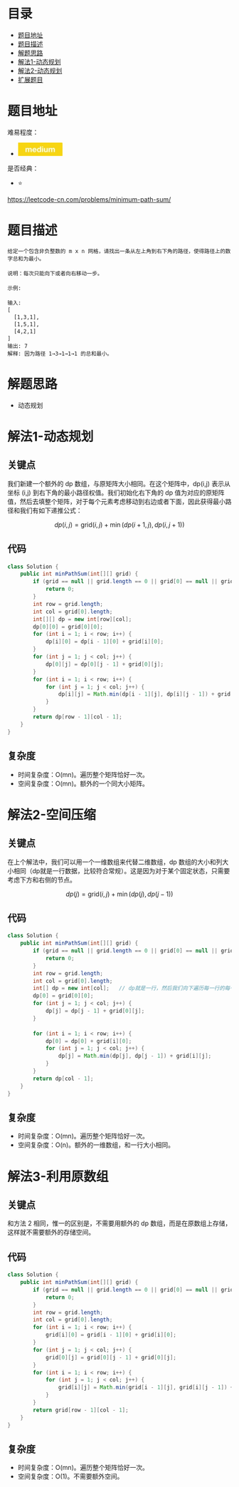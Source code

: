 # 目录
* [题目地址](#题目地址)
* [题目描述](#题目描述)
* [解题思路](#解题思路)
* [解法1-动态规划](#解法1-动态规划)
* [解法2-动态规划](#解法2-动态规划)
* [扩展题目](#扩展题目)



# 题目地址
难易程度：
- ![medium.jpg](../.images/medium.jpg)

是否经典：
- ⭐️

https://leetcode-cn.com/problems/minimum-path-sum/

# 题目描述
```
给定一个包含非负整数的 m x n 网格，请找出一条从左上角到右下角的路径，使得路径上的数字总和为最小。

说明：每次只能向下或者向右移动一步。

示例:

输入:
[
  [1,3,1],
  [1,5,1],
  [4,2,1]
]
输出: 7
解释: 因为路径 1→3→1→1→1 的总和最小。
```


# 解题思路
- 动态规划

# 解法1-动态规划
## 关键点
我们新建一个额外的 dp 数组，与原矩阵大小相同。在这个矩阵中，dp(i,j) 表示从坐标 (i,j) 到右下角的最小路径权值。我们初始化右下角的 dp 值为对应的原矩阵值，然后去填整个矩阵，对于每个元素考虑移动到右边或者下面，因此获得最小路径和我们有如下递推公式：

$$dp(i, j)= \mathrm{grid}(i,j)+\min\big(dp(i+1,j),dp(i,j+1)\big)$$


## 代码
```Java
class Solution {
    public int minPathSum(int[][] grid) {
        if (grid == null || grid.length == 0 || grid[0] == null || grid[0].length == 0) {
            return 0;
        }
        int row = grid.length;
        int col = grid[0].length;
        int[][] dp = new int[row][col];
        dp[0][0] = grid[0][0];
        for (int i = 1; i < row; i++) {
            dp[i][0] = dp[i - 1][0] + grid[i][0];
        }
        for (int j = 1; j < col; j++) {
            dp[0][j] = dp[0][j - 1] + grid[0][j];
        }
        for (int i = 1; i < row; i++) {
            for (int j = 1; j < col; j++) {
                dp[i][j] = Math.min(dp[i - 1][j], dp[i][j - 1]) + grid[i][j];
            }
        }
        return dp[row - 1][col - 1];
    }
}
```


## 复杂度
- 时间复杂度：O(mn)。遍历整个矩阵恰好一次。
- 空间复杂度：O(mn)。额外的一个同大小矩阵。


# 解法2-空间压缩
## 关键点
在上个解法中，我们可以用一个一维数组来代替二维数组，dp 数组的大小和列大小相同（dp就是一行数据，比较符合常规）。这是因为对于某个固定状态，只需要考虑下方和右侧的节点。

$$dp(j)=\mathrm{grid}(i,j)+\min\big(dp(j),dp(j-1)\big)$$

## 代码
```Java
class Solution {
    public int minPathSum(int[][] grid) {
        if (grid == null || grid.length == 0 || grid[0] == null || grid[0].length == 0) {
            return 0;
        }
        int row = grid.length;
        int col = grid[0].length;
        int[] dp = new int[col];   // dp就是一行，然后我们向下遍历每一行的每一个元素即可
        dp[0] = grid[0][0];
        for (int j = 1; j < col; j++) {
            dp[j] = dp[j - 1] + grid[0][j];
        }

        for (int i = 1; i < row; i++) {
            dp[0] = dp[0] + grid[i][0];
            for (int j = 1; j < col; j++) {
                dp[j] = Math.min(dp[j], dp[j - 1]) + grid[i][j];
            }
        }
        return dp[col - 1];
    }
}
```


## 复杂度
- 时间复杂度：O(mn)。遍历整个矩阵恰好一次。
- 空间复杂度：O(n)。额外的一维数组，和一行大小相同。


# 解法3-利用原数组
## 关键点
和方法 2 相同，惟一的区别是，不需要用额外的 dp 数组，而是在原数组上存储，这样就不需要额外的存储空间。

## 代码
```Java
class Solution {
    public int minPathSum(int[][] grid) {
        if (grid == null || grid.length == 0 || grid[0] == null || grid[0].length == 0) {
            return 0;
        }
        int row = grid.length;
        int col = grid[0].length;
        for (int i = 1; i < row; i++) {
            grid[i][0] = grid[i - 1][0] + grid[i][0];
        }
        for (int j = 1; j < col; j++) {
            grid[0][j] = grid[0][j - 1] + grid[0][j];
        }
        for (int i = 1; i < row; i++) {
            for (int j = 1; j < col; j++) {
                grid[i][j] = Math.min(grid[i - 1][j], grid[i][j - 1]) + grid[i][j];
            }
        }
        return grid[row - 1][col - 1];
    }
}
```


## 复杂度
- 时间复杂度：O(mn)。遍历整个矩阵恰好一次。
- 空间复杂度：O(1)。不需要额外空间。